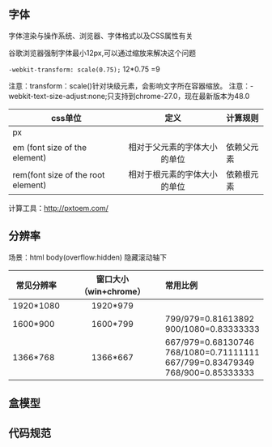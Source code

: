 字体
-----


字体渲染与操作系统、浏览器、字体格式以及CSS属性有关

谷歌浏览器强制字体最小12px,可以通过缩放来解决这个问题

`-webkit-transform: scale(0.75);`  12*0.75 =9

注意：transform：scale()针对块级元素，会影响文字所在容器缩放。
注意：-webkit-text-size-adjust:none;只支持到chrome-27.0，现在最新版本为48.0
  

  
|css单位|定义       |计算规则|
|-------|:---------:|:-------|
|px     |           |        |
|em (font size of the element)  |  相对于父元素的字体大小的单位|依赖父元素|
|rem(font size of the root element)| 相对于根元素的字体大小的单位 |依赖根元素|


计算工具：http://pxtoem.com/



分辨率
------

场景：html body(overflow:hidden) 隐藏滚动轴下

|常见分辨率|窗口大小（win+chrome）|常用比例           |
|----------|:--------------------:|:------------------|
|1920*1080 |              1920*979|                   |
|1600*900  |              1600*799|799/979=0.81613892 <br> 900/1080=0.83333333|
|1366*768  |              1366*667|667/979=0.68130746 <br> 768/1080=0.71111111 <br> 667/799=0.83479349 <br> 768/900=0.85333333 |


盒模型
-------

代码规范
--------
